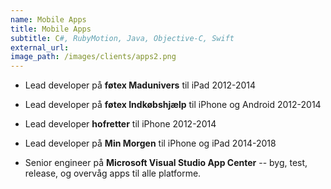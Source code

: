```yaml
---
name: Mobile Apps
title: Mobile Apps
subtitle: C#, RubyMotion, Java, Objective-C, Swift
external_url:
image_path: /images/clients/apps2.png
---
```


* Lead developer på **føtex Madunivers** til iPad 2012-2014
* Lead developer på **føtex Indkøbshjælp** til iPhone og Android 2012-2014
* Lead developer **hofretter** til iPhone 2012-2014
* Lead developer på **Min Morgen** til iPhone og iPad 2014-2018

* Senior engineer på **Microsoft Visual Studio App Center** -- byg, test, release, og overvåg apps til alle platforme.
